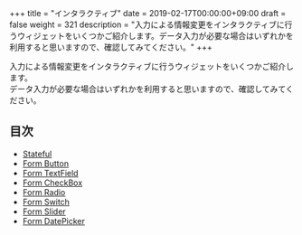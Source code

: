 +++
title = "インタラクティブ"
date = 2019-02-17T00:00:00+09:00
draft = false
weight = 321
description = "入力による情報変更をインタラクティブに行うウィジェットをいくつかご紹介します。データ入力が必要な場合はいずれかを利用すると思いますので、確認してみてください。"
+++

入力による情報変更をインタラクティブに行うウィジェットをいくつかご紹介します。  
データ入力が必要な場合はいずれかを利用すると思いますので、確認してみてください。

## 目次

- [Stateful](stateful) 
- [Form Button](form/button) 
- [Form TextField](form/textfield) 
- [Form CheckBox](form/checkbox) 
- [Form Radio](form/radiobox) 
- [Form Switch](form/switch) 
- [Form Slider](form/slider) 
- [Form DatePicker](form/datapicker) 

